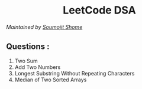 <div align="center">
 <h1>LeetCode DSA</h1>
</div>

###### Maintained by [Soumojit Shome](https://soumojitshome.vercel.app)

## Questions :

1. Two Sum
2. Add Two Numbers
3. Longest Substring Without Repeating Characters
4. Median of Two Sorted Arrays